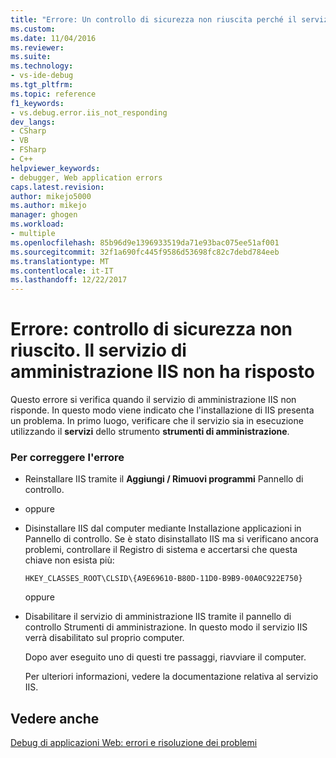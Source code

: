 ```yaml
---
title: "Errore: Un controllo di sicurezza non riuscita perché il servizio di amministrazione IIS non risponde | Documenti Microsoft"
ms.custom: 
ms.date: 11/04/2016
ms.reviewer: 
ms.suite: 
ms.technology:
- vs-ide-debug
ms.tgt_pltfrm: 
ms.topic: reference
f1_keywords:
- vs.debug.error.iis_not_responding
dev_langs:
- CSharp
- VB
- FSharp
- C++
helpviewer_keywords:
- debugger, Web application errors
caps.latest.revision: 
author: mikejo5000
ms.author: mikejo
manager: ghogen
ms.workload:
- multiple
ms.openlocfilehash: 85b96d9e1396933519da71e93bac075ee51af001
ms.sourcegitcommit: 32f1a690fc445f9586d53698fc82c7debd784eeb
ms.translationtype: MT
ms.contentlocale: it-IT
ms.lasthandoff: 12/22/2017
---
```

# <a name="error-a-security-check-failed-because-the-iis-admin-service-did-not-respond"></a>Errore: controllo di sicurezza non riuscito. Il servizio di amministrazione IIS non ha risposto
Questo errore si verifica quando il servizio di amministrazione IIS non risponde. In questo modo viene indicato che l'installazione di IIS presenta un problema. In primo luogo, verificare che il servizio sia in esecuzione utilizzando il **servizi** dello strumento **strumenti di amministrazione**.  
  
### <a name="to-correct-this-error"></a>Per correggere l'errore  
  
-   Reinstallare IIS tramite il **Aggiungi / Rimuovi programmi** Pannello di controllo.  
  
-   oppure  
  
-   Disinstallare IIS dal computer mediante Installazione applicazioni in Pannello di controllo. Se è stato disinstallato IIS ma si verificano ancora problemi, controllare il Registro di sistema e accertarsi che questa chiave non esista più:  
  
    ```  
    HKEY_CLASSES_ROOT\CLSID\{A9E69610-B80D-11D0-B9B9-00A0C922E750}  
    ```  
  
     oppure  
  
-   Disabilitare il servizio di amministrazione IIS tramite il pannello di controllo Strumenti di amministrazione. In questo modo il servizio IIS verrà disabilitato sul proprio computer.  
  
     Dopo aver eseguito uno di questi tre passaggi, riavviare il computer.  
  
     Per ulteriori informazioni, vedere la documentazione relativa al servizio IIS.  
  
## <a name="see-also"></a>Vedere anche  
 [Debug di applicazioni Web: errori e risoluzione dei problemi](../debugger/debugging-web-applications-errors-and-troubleshooting.md)
